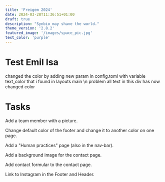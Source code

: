 ```yaml
---
title: 'Freigem 2024'
date: 2024-03-28T11:36:51+01:00
draft: true
description: "Synbio may shave the world."
theme_version: '2.8.2'
featured_image: '/images/space_pic.jpg'
text_color: 'purple'
---
```


# Test Emil Isa

changed the color by adding new param in config.toml with variable text_color that i found in layouts main \n
problem all text in this div has now changed color

# Tasks
Add a team member with a picture.

Change default color of the footer and change it to another color on one page.

Add a "Human practices" page (also in the nav-bar).

Add a background image for the contact page.

Add contact formular to the contact page. 

Link to Instagram in the Footer and Header. 